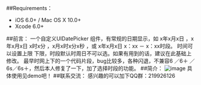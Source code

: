 ##Requirements：
- iOS 6.0+ / Mac OS X 10.0+
- Xcode 6.0+

##前言：
    一个自定义UIDatePicker 组件，有常规的日期显示，如 x年x月x日 ，x年x月x日  x时x分 ，x月x时x分x秒 ，或  x年x月x日   x：xx － x：xx时段。
时间可以设置上限 下限，时段默认时周日不可以选。如果有用到的话，建议在此基础上修改。
    最早时网上下的一个代码片段，bug比较多，各种闪退，不兼容6 ／6＋ ／6s／6s＋，然后本人修复了一下，加了选择时段的功能。
##简介：
![image](https://github.com/shenAlexy/MVVM/blob/master/MVVM.jpg)
具体使用见demo吧！
##联系交流：
感兴趣的可以加下QQ群：219926126
